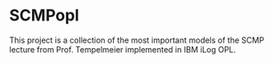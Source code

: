 # SCMPopl
This project is a collection of the most important models of the SCMP lecture from Prof. Tempelmeier implemented in IBM iLog OPL.
